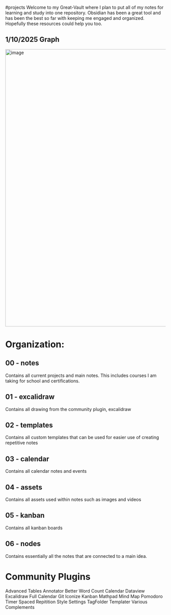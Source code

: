 #projects 
Welcome to my Great-Vault where I plan to put all of my notes for learning and study into one repository. Obsidian has been a great tool and has been the best so far with keeping me engaged and organized. Hopefully these resources could help you too.

## 1/10/2025 Graph

<img width="950" height="870" alt="image" src="https://github.com/user-attachments/assets/482abc86-2061-4ed3-a92b-29c1475fbc86" />


# Organization: 
## 00 - notes
Contains all current projects and main notes. This includes courses I am taking for school and certifications.
## 01 - excalidraw
Contains all drawing from the community plugin, excalidraw 
## 02 - templates
Contains all custom templates that can be used for easier use of creating repetitive notes
## 03 - calendar 
Contains all calendar notes and events
## 04 - assets
Contains all assets used within notes such as images and videos
## 05 - kanban
Contains all kanban boards
## 06 - nodes
Contains essentially all the notes that are connected to a main idea.

# Community Plugins
Advanced Tables
Annotator
Better Word Count 
Calendar 
Dataview
Excalidraw 
Full Calendar 
Git 
Iconize
Kanban 
Mathpad 
Mind Map 
Pomodoro Timer 
Spaced Repitition 
Style Settings 
TagFolder 
Templater 
Various Complements


